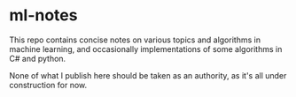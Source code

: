 # ml-notes
This repo contains concise notes on various topics and algorithms in machine learning, and occasionally implementations of some algorithms in C# and python. 

None of what I publish here should be taken as an authority, as it's all under construction for now.
